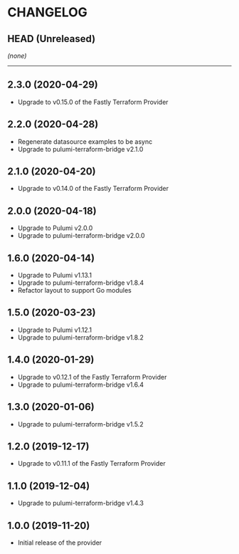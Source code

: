 CHANGELOG
=========

## HEAD (Unreleased)
_(none)_

---

## 2.3.0 (2020-04-29)
* Upgrade to v0.15.0 of the Fastly Terraform Provider

## 2.2.0 (2020-04-28)
* Regenerate datasource examples to be async
* Upgrade to pulumi-terraform-bridge v2.1.0

## 2.1.0 (2020-04-20)
* Upgrade to v0.14.0 of the Fastly Terraform Provider

## 2.0.0 (2020-04-18)
* Upgrade to Pulumi v2.0.0
* Upgrade to pulumi-terraform-bridge v2.0.0

## 1.6.0 (2020-04-14)
* Upgrade to Pulumi v1.13.1
* Upgrade to pulumi-terraform-bridge v1.8.4
* Refactor layout to support Go modules

## 1.5.0 (2020-03-23)
* Upgrade to Pulumi v1.12.1
* Upgrade to pulumi-terraform-bridge v1.8.2

## 1.4.0 (2020-01-29)
* Upgrade to v0.12.1 of the Fastly Terraform Provider
* Upgrade to pulumi-terraform-bridge v1.6.4

## 1.3.0 (2020-01-06)
* Upgrade to pulumi-terraform-bridge v1.5.2

## 1.2.0 (2019-12-17)
* Upgrade to v0.11.1 of the Fastly Terraform Provider

## 1.1.0 (2019-12-04)
* Upgrade to pulumi-terraform-bridge v1.4.3

## 1.0.0 (2019-11-20)
* Initial release of the provider
